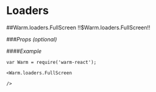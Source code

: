# Loaders


<!-- XXXXXXXXXXXXXXXXXXXXXXXXXXXXXXXXXXXXXXXXXXXXXXXXXXXXXXXXXXXXXXXXXXXXXXXXXXXXXXXXXXXXXXXXXXXXXXXXXXXXXXXXXXXXXXXX -->
##Warm.loaders.FullScreen !!$Warm.loaders.FullScreen!!

###*Props (optional)*

####*Example*
```
var Warm = require('warm-react');

<Warm.loaders.FullScreen

/>
```
